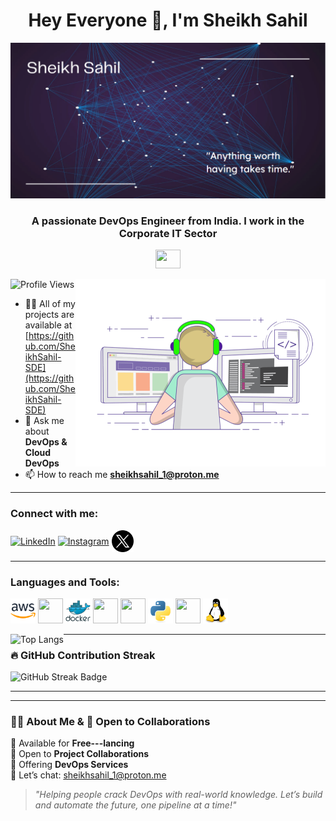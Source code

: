 <h1 align="center">Hey Everyone 👋, I'm Sheikh Sahil</h1>

<div align="center">
  <img src="https://github.com/SheikhSahil-SDE/SheikhSahil-SDE/blob/main/Assets/Screenshot%202025-03-27%20154549.png" alt="My Banner">
</div>

<h3 align="center">A passionate DevOps Engineer from India. I work in the Corporate IT Sector</h3>

<p align="center">
<!--   <a href="https://github.com/SheikhSahil-SDE/" target="blank">
    <img src="https://github.com/SheikhSahil-SDE/SheikhSahil-SDE/blob/main/Assets/github.png" height="30" width="40" />
  </a> -->

  <a href="https://www.linkedin.com/in/sheikhsahil/" target="blank">
    <img src="https://raw.githubusercontent.com/rahuldkjain/github-profile-readme-generator/master/src/images/icons/Social/linked-in-alt.svg" height="30" width="40" />
  </a>
</p>

<img align="right" alt="Coding" width="400" src="https://raw.githubusercontent.com/devSouvik/devSouvik/master/gif3.gif">

<p align="left">
  <img src="https://komarev.com/ghpvc/?username=jaiswaladi246&label=Profile%20views&color=0e75b6&style=flat" alt="Profile Views" />
</p>

- 👨‍💻 All of my projects are available at [https://github.com/SheikhSahil-SDE](https://github.com/SheikhSahil-SDE)  
- 💬 Ask me about **DevOps & Cloud DevOps**  
- 📫 How to reach me **sheikhsahil_1@proton.me**

---

<h3 align="left">Connect with me:</h3>
<p align="left">
  <a href="https://www.linkedin.com/in/sheikhsahil/" target="blank"><img align="center" src="https://raw.githubusercontent.com/rahuldkjain/github-profile-readme-generator/master/src/images/icons/Social/linked-in-alt.svg" alt="LinkedIn" height="30" width="40" /></a>
  <a href="https://www.instagram.com/sheikhsahil_sde?utm_source=ig_web_button_share_sheet&igsh=ZDNlZDc0MzIxNw==" target="blank"><img align="center" src="https://raw.githubusercontent.com/rahuldkjain/github-profile-readme-generator/master/src/images/icons/Social/instagram.svg" alt="Instagram" height="30" width="40" /></a>
   <a href="https://twitter.com/SheikhSahil_SE" target="blank"><img align="center" src="https://github.com/SheikhSahil-SDE/SheikhSahil-SDE/blob/main/Assets/X.png" alt="X" height="35" width="35" /></a>
<!--   <a href="https://www.youtube.com/channel/UC1XLb_DoX2eNWGKjkh2epwA" target="blank"><img align="center" src="https://raw.githubusercontent.com/rahuldkjain/github-profile-readme-generator/master/src/images/icons/Social/youtube.svg" alt="YouTube" height="30" width="40" /></a>
</p> -->

---

<h3 align="left">Languages and Tools:</h3>
<p align="left">
  <img src="https://raw.githubusercontent.com/devicons/devicon/master/icons/amazonwebservices/amazonwebservices-original-wordmark.svg" width="40" height="40"/>
  <img src="https://www.vectorlogo.zone/logos/gnu_bash/gnu_bash-icon.svg" width="40" height="40"/>
  <img src="https://raw.githubusercontent.com/devicons/devicon/master/icons/docker/docker-original-wordmark.svg" width="40" height="40"/>
  <img src="https://www.vectorlogo.zone/logos/jenkins/jenkins-icon.svg" width="40" height="40"/>
  <img src="https://www.vectorlogo.zone/logos/kubernetes/kubernetes-icon.svg" width="40" height="40"/>
  <img src="https://raw.githubusercontent.com/devicons/devicon/master/icons/python/python-original.svg" width="40" height="40"/>
  <img src="https://www.vectorlogo.zone/logos/git-scm/git-scm-icon.svg" width="40" height="40"/>
   <img src="https://raw.githubusercontent.com/devicons/devicon/master/icons/linux/linux-original.svg" width="40" height="40"/>
<!--   <img src="https://www.vectorlogo.zone/logos/grafana/grafana-icon.svg" width="40" height="40"/> -->
<!--  <img src="https://raw.githubusercontent.com/devicons/devicon/master/icons/mysql/mysql-original-wordmark.svg" width="40" height="40"/>
  <img src="https://raw.githubusercontent.com/devicons/devicon/master/icons/nginx/nginx-original.svg" width="40" height="40"/>
  <img src="https://www.vectorlogo.zone/logos/getpostman/getpostman-icon.svg" width="40" height="40"/> -->
  <!--   <img src="https://www.vectorlogo.zone/logos/circleci/circleci-icon.svg" width="40" height="40"/> -->
<!--   <img src="https://raw.githubusercontent.com/devicons/devicon/master/icons/html5/html5-original-wordmark.svg" width="40" height="40"/> -->
  <!--   <img src="https://raw.githubusercontent.com/devicons/devicon/master/icons/java/java-original.svg" width="40" height="40"/> -->
  <!--   <img src="https://www.vectorlogo.zone/logos/microsoft_azure/microsoft_azure-icon.svg" width="40" height="40"/> -->
<!--   <img src="https://raw.githubusercontent.com/detain/svg-logos/780f25886640cef088af994181646db2f6b1a3f8/svg/selenium-logo.svg" width="40" height="40"/> -->
<!--   <img src="https://www.vectorlogo.zone/logos/springio/springio-icon.svg" width="40" height="40"/> -->
</p>


<p><img align="left" src="https://github-readme-stats.vercel.app/api/top-langs?username=jaiswaladi246&show_icons=true&locale=en&layout=compact&theme=vue&hide_border=true" alt="Top Langs" /></p>

<!-- <p>&nbsp;<img align="center" src="https://github-readme-stats.vercel.app/api?username=jaiswaladi246&show_icons=true&locale=en&theme=vue&hide_border=true" alt="GitHub Stats" /></p> -->

---
### 🔥 GitHub Contribution Streak

![GitHub Streak Badge](https://img.shields.io/badge/GitHub%20Streak-Active-brightgreen?logo=github&style=for-the-badge)

---

<!-- ### 🔝 Top Contributed Repo
![](https://github-contributor-stats.vercel.app/api?username=jaiswaladi246&limit=5&theme=flat&combine_all_yearly_contributions=true) -->

---

### 👨‍💼 About Me & 🤝 Open to Collaborations

🎤 Available for **Free---lancing**  
🤝 Open to **Project Collaborations**  
💼 Offering **DevOps Services**  
📧 Let’s chat: [sheikhsahil_1@proton.me](mailto:sheikhsahil_1@proton.me)

> *"Helping people crack DevOps with real-world knowledge. Let’s build and automate the future, one pipeline at a time!"*



<!---
SheikhSahil-SDE/SheikhSahil-SDE is a ✨ special ✨ repository because its `README.md` (this file) appears on your GitHub profile.
You can click the Preview link to take a look at your changes.
--->
